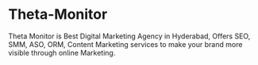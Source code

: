 # Theta-Monitor
Theta Monitor is Best Digital Marketing Agency in Hyderabad, Offers SEO, SMM, ASO, ORM, Content Marketing services to make your brand more visible through online Marketing.
